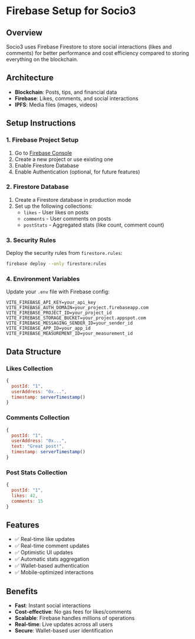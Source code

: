 # Firebase Setup for Socio3

## Overview
Socio3 uses Firebase Firestore to store social interactions (likes and comments) for better performance and cost efficiency compared to storing everything on the blockchain.

## Architecture
- **Blockchain**: Posts, tips, and financial data
- **Firebase**: Likes, comments, and social interactions
- **IPFS**: Media files (images, videos)

## Setup Instructions

### 1. Firebase Project Setup
1. Go to [Firebase Console](https://console.firebase.google.com/)
2. Create a new project or use existing one
3. Enable Firestore Database
4. Enable Authentication (optional, for future features)

### 2. Firestore Database
1. Create a Firestore database in production mode
2. Set up the following collections:
   - `likes` - User likes on posts
   - `comments` - User comments on posts  
   - `postStats` - Aggregated stats (like count, comment count)

### 3. Security Rules
Deploy the security rules from `firestore.rules`:

```bash
firebase deploy --only firestore:rules
```

### 4. Environment Variables
Update your `.env` file with Firebase config:

```env
VITE_FIREBASE_API_KEY=your_api_key
VITE_FIREBASE_AUTH_DOMAIN=your_project.firebaseapp.com
VITE_FIREBASE_PROJECT_ID=your_project_id
VITE_FIREBASE_STORAGE_BUCKET=your_project.appspot.com
VITE_FIREBASE_MESSAGING_SENDER_ID=your_sender_id
VITE_FIREBASE_APP_ID=your_app_id
VITE_FIREBASE_MEASUREMENT_ID=your_measurement_id
```

## Data Structure

### Likes Collection
```javascript
{
  postId: "1",
  userAddress: "0x...",
  timestamp: serverTimestamp()
}
```

### Comments Collection
```javascript
{
  postId: "1", 
  userAddress: "0x...",
  text: "Great post!",
  timestamp: serverTimestamp()
}
```

### Post Stats Collection
```javascript
{
  postId: "1",
  likes: 42,
  comments: 15
}
```

## Features
- ✅ Real-time like updates
- ✅ Real-time comment updates  
- ✅ Optimistic UI updates
- ✅ Automatic stats aggregation
- ✅ Wallet-based authentication
- ✅ Mobile-optimized interactions

## Benefits
- **Fast**: Instant social interactions
- **Cost-effective**: No gas fees for likes/comments
- **Scalable**: Firebase handles millions of operations
- **Real-time**: Live updates across all users
- **Secure**: Wallet-based user identification
